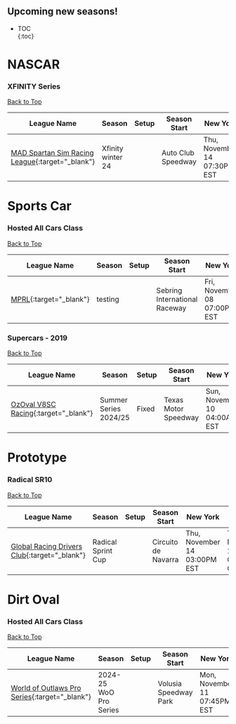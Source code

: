 ## Upcoming new seasons!

* TOC  
{:toc}

# NASCAR

### XFINITY Series

[Back to Top](#)  

| League Name | Season | Setup | Season Start | New York | London | Sydney |
|--------------------------------------------------------------------------------------------------------------------------|-----------------|-----|------------------|----------------------------|----------------------------|-----------------------------|
|[MAD Spartan Sim Racing League](https://members.iracing.com/membersite/member/LeagueView.do?league=6573){:target="_blank"} |Xfinity winter 24 | |Auto Club Speedway |Thu, November 14 07:30PM EST |Fri, November 15 12:30AM GMT |Fri, November 15 11:30AM AEDT |

# Sports Car

### Hosted All Cars Class

[Back to Top](#)  

| League Name | Season | Setup | Season Start | New York | London | Sydney |
|-------------------------------------------------------------------------------------------------|-------|-----|-----------------------------|----------------------------|----------------------------|-----------------------------|
|[MPRL](https://members.iracing.com/membersite/member/LeagueView.do?league=7919){:target="_blank"} |testing | |Sebring International Raceway |Fri, November 08 07:00PM EST |Sat, November 09 12:00AM GMT |Sat, November 09 11:00AM AEDT |

### Supercars - 2019

[Back to Top](#)  

| League Name | Season | Setup | Season Start | New York | London | Sydney |
|----------------------------------------------------------------------------------------------------------------|---------------------|-----|--------------------|----------------------------|----------------------------|-----------------------------|
|[OzOval V8SC Racing](https://members.iracing.com/membersite/member/LeagueView.do?league=10491){:target="_blank"} |Summer Series 2024/25 |Fixed |Texas Motor Speedway |Sun, November 10 04:00AM EST |Sun, November 10 09:00AM GMT |Sun, November 10 08:00PM AEDT |

# Prototype

### Radical SR10

[Back to Top](#)  

| League Name | Season | Setup | Season Start | New York | London | Sydney |
|------------------------------------------------------------------------------------------------------------------------|------------------|-----|-------------------|----------------------------|----------------------------|-----------------------------|
|[Global Racing Drivers Club](https://members.iracing.com/membersite/member/LeagueView.do?league=11634){:target="_blank"} |Radical Sprint Cup | |Circuito de Navarra |Thu, November 14 03:00PM EST |Thu, November 14 08:00PM GMT |Fri, November 15 07:00AM AEDT |

# Dirt Oval

### Hosted All Cars Class

[Back to Top](#)  

| League Name | Season | Setup | Season Start | New York | London | Sydney |
|-------------------------------------------------------------------------------------------------------------------------|-----------------------|-----|---------------------|----------------------------|----------------------------|-----------------------------|
|[World of Outlaws Pro Series](https://members.iracing.com/membersite/member/LeagueView.do?league=11658){:target="_blank"} |2024\-25 WoO Pro Series | |Volusia Speedway Park |Mon, November 11 07:45PM EST |Tue, November 12 12:45AM GMT |Tue, November 12 11:45AM AEDT |

